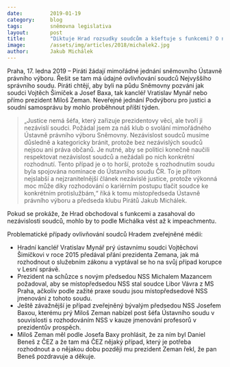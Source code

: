 ```yaml
---
date:         2019-01-19
category:     blog
tags:         sněmovna legislativa
layout:       post
title:        "Diktuje Hrad rozsudky soudcům a kšeftuje s funkcemi? O nezávislosti soudců budou jednat poslanci"
image:        /assets/img/articles/2018/michalek2.jpg 
author:       Jakub Michálek
---
```


Praha, 17. ledna 2019 – Piráti žádají mimořádné jednání sněmovního Ústavně právního výboru. Řešit se tam má údajné ovlivňování soudců Nejvyššího správního soudu. Piráti chtějí, aby byli na půdu Sněmovny pozváni jak soudci Vojtěch Šimíček a Josef Baxa, tak kancléř Vratislav Mynář nebo přímo prezident Miloš Zeman. Neveřejné jednání Podvýboru pro justici a soudní samosprávu by mohlo proběhnout příští týden.

> „Justice nemá šéfa, který zařizuje prezidentovy věci, ale tvoří ji nezávislí soudci. Požádal jsem za náš klub o svolání mimořádného Ústavně právního výboru Sněmovny. Nezávislost soudců musíme důsledně a kategoricky bránit, protože bez nezávislých soudců nejsou ani práva občanů. Je nutné, aby se politici konečně naučili respektovat nezávislost soudců a nežádali po nich konkrétní rozhodnutí. Tento případ je o to horší, protože s rozhodnutím soudu byla spojována nominace do Ústavního soudu ČR. To je přitom nejslabší a nejzranitelnější článek nezávislé justice, protože výkonná moc může díky rozhodování o kariérním postupu tlačit soudce ke konkrétním protislužbám,“ říká k tomu místopředseda Ústavně právního výboru a předseda klubu Pirátů Jakub Michálek.

Pokud se prokáže, že Hrad obchodoval s funkcemi a zasahoval do nezávislosti soudců, mohlo by to podle Michálka vést až k impeachmentu.

Problematické případy ovlivňování soudců Hradem zveřejněné médii:

* Hradní kancléř Vratislav Mynář prý ústavnímu soudci Vojtěchovi Šimíčkovi v roce 2015 předával přání prezidenta Zemana, jak má rozhodnout o služebním zákonu a vyptával se ho na svůj případ korupce v Lesní správě.
* Prezident na schůzce s novým předsedou NSS Michalem Mazancem požadoval, aby se místopředsedou NSS stal soudce Libor Vávra z MS Praha, ačkoliv podle zažité praxe soudu jsou místopředsedové NSS jmenováni z tohoto soudu.
* Ještě závažnější je případ zveřejněný bývalým předsedou NSS Josefem Baxou, kterému prý Miloš Zeman nabízel post šéfa Ústavního soudu v souvislosti s rozhodováním NSS v kauze jmenování profesorů v prezidentův prospěch.
* Miloš Zeman měl podle Josefa Baxy prohlásit, že za ním byl Daniel Beneš z ČEZ a že tam má ČEZ nějaký případ, který je potřeba rozhodnout a o nějakou dobu později mu prezident Zeman řekl, že pan Beneš pozdravuje a děkuje.
